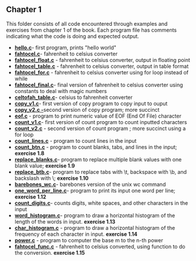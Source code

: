 ## Chapter 1

This folder consists of all code encountered through examples and exercises from chapter 1 of the book. Each program file has comments indicating what the code is doing and expected output. 

 - [**hello.c**](hello.c)- first program, prints "hello world"
 - [**fahtocel.c**](fahtocel.c)- fahrenheit to celsius converter
 - [**fahtocel_float.c**](fahtocel_float.c) - fahrenheit to celsius converter, output in floating point
 - [**fahtocel_table.c**](fahtocel_table.c) - fahrenheit to celsius converter, output in table format
 - [**fahtocel_for.c**](fahtocel_for.c) - fahrenheit to celsius converter using for loop instead of while
 - [**fahtocel_final.c**](fahtocel_final.c)- final version of fahrenheit to celsius converter using constants to deal with magic numbers
 - [**celtofah_table.c**](celtofah_table.c)- celsius to fahrenheit converter
 - [**copy_v1.c**](copy_v1.c)- first version of copy program to copy input to ouput
 - [**copy_v2.c -**](copy_v2.c)second version of copy program; more succinct
 - [**eof.c**](eof.c) - program to print numeric value of EOF (End Of File) character
 - [**count_v1.c**](count_v1.c)- first version of count program to count inputted characters
 - [**count_v2.c**](count_v2.c) - second version of count program ; more succinct using a for loop
 - [**count_lines.c**](count_lines.c) - program to count lines in the input
 - [**count_btn.c**](count_btn.c) - program to count blanks, tabs, and lines in the input; **exercise 1.8**
 - [**replace_blanks.c**](replace_blanks.c)- program to replace multiple blank values with one blank value;  **exercise 1.9**
 - [**replace_btb.c**](replace_btb.c)- program to replace tabs with \t, backspace with \b, and backslash with \\; **exercise 1.10**
 - [**barebones_wc.c**](barebones_wc.c)- barebones version of the unix wc command 
 - [**one_word_per_line.c**](one_word_per_line.c)- program to print its input one word per line; **exercise 1.12**
 - [**count_digits.c**](count_digits.c)- counts digits, white spaces, and other characters in the input
 - [**word_histogram.c**](word_histogram.c)- program to draw a horizontal histogram of the length of the words in input. **exercise 1.13**
 - [**char_histogram.c**](char_histogram.c) - program to draw a horizontal histogram of the frequency of each character in input. **exercise 1.14**
 - [**power.c**](power.c) - program to computer the base m to the n-th power
 - [**fahtocel_func.c**](fahtocel_func.c) - fahrenheit to celsius converted, using function to do the conversion. **exercise 1.15**
